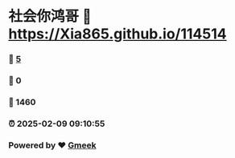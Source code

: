 # 社会你鸿哥 :link: https://Xia865.github.io/114514 
### :page_facing_up: [5](https://Xia865.github.io/114514/tag.html) 
### :speech_balloon: 0 
### :hibiscus: 1460 
### :alarm_clock: 2025-02-09 09:10:55 
### Powered by :heart: [Gmeek](https://github.com/Meekdai/Gmeek)
